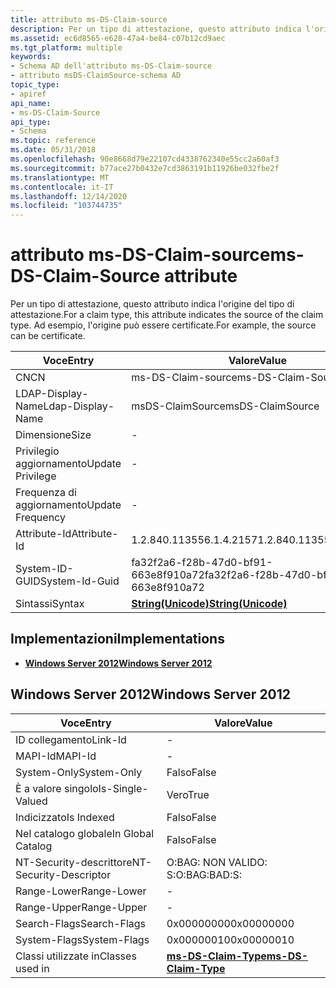 ```yaml
---
title: attributo ms-DS-Claim-source
description: Per un tipo di attestazione, questo attributo indica l'origine del tipo di attestazione. Ad esempio, l'origine può essere certificate.
ms.assetid: ec6d8565-e628-47a4-be84-c07b12cd9aec
ms.tgt_platform: multiple
keywords:
- Schema AD dell'attributo ms-DS-Claim-source
- attributo msDS-ClaimSource-schema AD
topic_type:
- apiref
api_name:
- ms-DS-Claim-Source
api_type:
- Schema
ms.topic: reference
ms.date: 05/31/2018
ms.openlocfilehash: 90e8668d79e22107cd4338762340e55cc2a60af3
ms.sourcegitcommit: b77ace27b0432e7cd3863191b11926be032fbe2f
ms.translationtype: MT
ms.contentlocale: it-IT
ms.lasthandoff: 12/14/2020
ms.locfileid: "103744735"
---
```

# <a name="ms-ds-claim-source-attribute"></a><span data-ttu-id="faf89-106">attributo ms-DS-Claim-source</span><span class="sxs-lookup"><span data-stu-id="faf89-106">ms-DS-Claim-Source attribute</span></span>

<span data-ttu-id="faf89-107">Per un tipo di attestazione, questo attributo indica l'origine del tipo di attestazione.</span><span class="sxs-lookup"><span data-stu-id="faf89-107">For a claim type, this attribute indicates the source of the claim type.</span></span> <span data-ttu-id="faf89-108">Ad esempio, l'origine può essere certificate.</span><span class="sxs-lookup"><span data-stu-id="faf89-108">For example, the source can be certificate.</span></span>



| <span data-ttu-id="faf89-109">Voce</span><span class="sxs-lookup"><span data-stu-id="faf89-109">Entry</span></span> | <span data-ttu-id="faf89-110">Valore</span><span class="sxs-lookup"><span data-stu-id="faf89-110">Value</span></span> |
|-------------------|---------------------------------------------|
| <span data-ttu-id="faf89-111">CN</span><span class="sxs-lookup"><span data-stu-id="faf89-111">CN</span></span>                | <span data-ttu-id="faf89-112">ms-DS-Claim-source</span><span class="sxs-lookup"><span data-stu-id="faf89-112">ms-DS-Claim-Source</span></span>                          |
| <span data-ttu-id="faf89-113">LDAP-Display-Name</span><span class="sxs-lookup"><span data-stu-id="faf89-113">Ldap-Display-Name</span></span> | <span data-ttu-id="faf89-114">msDS-ClaimSource</span><span class="sxs-lookup"><span data-stu-id="faf89-114">msDS-ClaimSource</span></span>                            |
| <span data-ttu-id="faf89-115">Dimensione</span><span class="sxs-lookup"><span data-stu-id="faf89-115">Size</span></span>              | \-                                          |
| <span data-ttu-id="faf89-116">Privilegio aggiornamento</span><span class="sxs-lookup"><span data-stu-id="faf89-116">Update Privilege</span></span>  | \-                                          |
| <span data-ttu-id="faf89-117">Frequenza di aggiornamento</span><span class="sxs-lookup"><span data-stu-id="faf89-117">Update Frequency</span></span>  | \-                                          |
| <span data-ttu-id="faf89-118">Attribute-Id</span><span class="sxs-lookup"><span data-stu-id="faf89-118">Attribute-Id</span></span>      | <span data-ttu-id="faf89-119">1.2.840.113556.1.4.2157</span><span class="sxs-lookup"><span data-stu-id="faf89-119">1.2.840.113556.1.4.2157</span></span>                     |
| <span data-ttu-id="faf89-120">System-ID-GUID</span><span class="sxs-lookup"><span data-stu-id="faf89-120">System-Id-Guid</span></span>    | <span data-ttu-id="faf89-121">fa32f2a6-f28b-47d0-bf91-663e8f910a72</span><span class="sxs-lookup"><span data-stu-id="faf89-121">fa32f2a6-f28b-47d0-bf91-663e8f910a72</span></span>        |
| <span data-ttu-id="faf89-122">Sintassi</span><span class="sxs-lookup"><span data-stu-id="faf89-122">Syntax</span></span>            | [<span data-ttu-id="faf89-123">**String(Unicode)**</span><span class="sxs-lookup"><span data-stu-id="faf89-123">**String(Unicode)**</span></span>](s-string-unicode.md) |



## <a name="implementations"></a><span data-ttu-id="faf89-124">Implementazioni</span><span class="sxs-lookup"><span data-stu-id="faf89-124">Implementations</span></span>

-   [<span data-ttu-id="faf89-125">**Windows Server 2012**</span><span class="sxs-lookup"><span data-stu-id="faf89-125">**Windows Server 2012**</span></span>](#windows-server-2012)

## <a name="windows-server-2012"></a><span data-ttu-id="faf89-126">Windows Server 2012</span><span class="sxs-lookup"><span data-stu-id="faf89-126">Windows Server 2012</span></span>



| <span data-ttu-id="faf89-127">Voce</span><span class="sxs-lookup"><span data-stu-id="faf89-127">Entry</span></span> | <span data-ttu-id="faf89-128">Valore</span><span class="sxs-lookup"><span data-stu-id="faf89-128">Value</span></span> |
|------------------------|---------------------------------------------------------|
| <span data-ttu-id="faf89-129">ID collegamento</span><span class="sxs-lookup"><span data-stu-id="faf89-129">Link-Id</span></span>                | \-                                                      |
| <span data-ttu-id="faf89-130">MAPI-Id</span><span class="sxs-lookup"><span data-stu-id="faf89-130">MAPI-Id</span></span>                | \-                                                      |
| <span data-ttu-id="faf89-131">System-Only</span><span class="sxs-lookup"><span data-stu-id="faf89-131">System-Only</span></span>            | <span data-ttu-id="faf89-132">Falso</span><span class="sxs-lookup"><span data-stu-id="faf89-132">False</span></span>                                                   |
| <span data-ttu-id="faf89-133">È a valore singolo</span><span class="sxs-lookup"><span data-stu-id="faf89-133">Is-Single-Valued</span></span>       | <span data-ttu-id="faf89-134">Vero</span><span class="sxs-lookup"><span data-stu-id="faf89-134">True</span></span>                                                    |
| <span data-ttu-id="faf89-135">Indicizzato</span><span class="sxs-lookup"><span data-stu-id="faf89-135">Is Indexed</span></span>             | <span data-ttu-id="faf89-136">Falso</span><span class="sxs-lookup"><span data-stu-id="faf89-136">False</span></span>                                                   |
| <span data-ttu-id="faf89-137">Nel catalogo globale</span><span class="sxs-lookup"><span data-stu-id="faf89-137">In Global Catalog</span></span>      | <span data-ttu-id="faf89-138">Falso</span><span class="sxs-lookup"><span data-stu-id="faf89-138">False</span></span>                                                   |
| <span data-ttu-id="faf89-139">NT-Security-descrittore</span><span class="sxs-lookup"><span data-stu-id="faf89-139">NT-Security-Descriptor</span></span> | <span data-ttu-id="faf89-140">O:BAG: NON VALIDO: S:</span><span class="sxs-lookup"><span data-stu-id="faf89-140">O:BAG:BAD:S:</span></span>                                            |
| <span data-ttu-id="faf89-141">Range-Lower</span><span class="sxs-lookup"><span data-stu-id="faf89-141">Range-Lower</span></span>            | \-                                                      |
| <span data-ttu-id="faf89-142">Range-Upper</span><span class="sxs-lookup"><span data-stu-id="faf89-142">Range-Upper</span></span>            | \-                                                      |
| <span data-ttu-id="faf89-143">Search-Flags</span><span class="sxs-lookup"><span data-stu-id="faf89-143">Search-Flags</span></span>           | <span data-ttu-id="faf89-144">0x00000000</span><span class="sxs-lookup"><span data-stu-id="faf89-144">0x00000000</span></span>                                              |
| <span data-ttu-id="faf89-145">System-Flags</span><span class="sxs-lookup"><span data-stu-id="faf89-145">System-Flags</span></span>           | <span data-ttu-id="faf89-146">0x00000010</span><span class="sxs-lookup"><span data-stu-id="faf89-146">0x00000010</span></span>                                              |
| <span data-ttu-id="faf89-147">Classi utilizzate in</span><span class="sxs-lookup"><span data-stu-id="faf89-147">Classes used in</span></span>        | [<span data-ttu-id="faf89-148">**ms-DS-Claim-Type**</span><span class="sxs-lookup"><span data-stu-id="faf89-148">**ms-DS-Claim-Type**</span></span>](c-msds-claimtype.md)<br/> |



 

 





